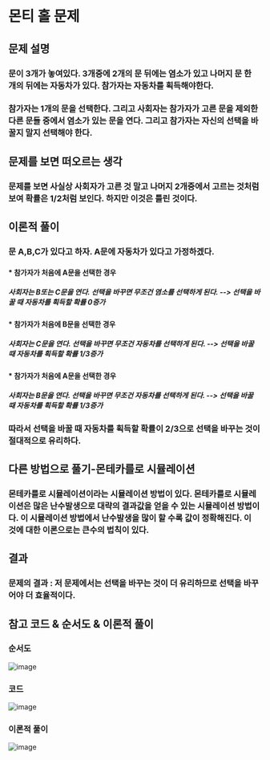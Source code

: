 # 몬티 홀 문제
## 문제 설명
### 문이 3개가 놓여있다. 3개중에 2개의 문 뒤에는 염소가 있고 나머지 문 한 개의 뒤에는 자동차가 있다. 참가자는 자동차를 획득해야한다.
### 참가자는 1개의 문을 선택한다. 그리고 사회자는 참가자가 고른 문을 제외한 다른 문들 중에서 염소가 있는 문을 연다. 그리고 참가자는 자신의 선택을 바꿀지 말지 선택해야 한다.
## 문제를 보면 떠오르는 생각
### 문제를 보면 사실상 사회자가 고른 것 말고 나머지 2개중에서 고르는 것처럼 보여 확률은 1/2처럼 보인다. 하지만 이것은 틀린 것이다.
## 이론적 풀이
### 문 A,B,C가 있다고 하자. A문에 자동차가 있다고 가정하겠다.
#### * 참가자가 처음에 A문을 선택한 경우
##### 사회자는 B또는 C문을 연다. 선택을 바꾸면 무조건 염소를 선택하게 된다. --> 선택을 바꿀 때 자동차를 획득할 확률 0증가
#### * 참가자가 처음에 B문을 선택한 경우
##### 사회자는 C문을 연다. 선택을 바꾸면 무조건 자동차를 선택하게 된다. --> 선택을 바꿀 때 자동차를 획득할 확률 1/3증가
#### * 참가자가 처음에 A문을 선택한 경우
##### 사회자는 B문을 연다. 선택을 바꾸면 무조건 자동차를 선택하게 된다. --> 선택을 바꿀 때 자동차를 획득할 확률 1/3증가
### 따라서 선택을 바꿀 때 자동차를 획득할 확률이 2/3으로 선택을 바꾸는 것이 절대적으로 유리하다.
## 다른 방법으로 풀기-몬테카를로 시뮬레이션
### 몬테카를로 시뮬레이션이라는 시뮬레이션 방법이 있다. 몬테카를로 시뮬레이션은 많은 난수발생으로 대략의 결과값을 얻을 수 있는 시뮬레이션 방법이다. 이 시뮬레이션 방법에서 난수발생을 많이 할 수록 값이 정확해진다. 이 것에 대한 이론으로는 큰수의 법칙이 있다.
## 결과
### 문제의 결과 : 저 문제에서는 선택을 바꾸는 것이 더 유리하므로 선택을 바꾸어야 더 효율적이다.
## 참고 코드 & 순서도 & 이론적 풀이
### 순서도
![image](https://user-images.githubusercontent.com/72057688/100353385-c44f6380-3031-11eb-8f0f-60b01299c9fd.png)
### 코드
![image](https://user-images.githubusercontent.com/72057688/100353269-9d912d00-3031-11eb-906b-95565d50b51c.png)
### 이론적 풀이
![image](https://user-images.githubusercontent.com/72057688/100353475-e3e68c00-3031-11eb-8a46-1a9a45644e4f.png)
